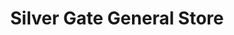 ---
title: "Silver Gate General Store"
url: /silver-gate/silver-gate-general-store/
shop: general
---